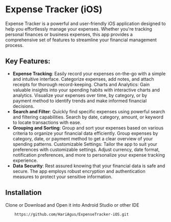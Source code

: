 # Expense Tracker (iOS)

Expense Tracker is a powerful and user-friendly iOS application designed to help you effortlessly manage your expenses. Whether you're tracking personal finances or business expenses, this app provides a comprehensive set of features to streamline your financial management process.

## Key Features:
- <b>Expense Tracking</b>: Easily record your expenses on-the-go with a simple and intuitive interface. Categorize expenses, add notes, and attach receipts for thorough record-keeping.
Charts and Analytics: Gain valuable insights into your spending habits with interactive charts and analytics. Visualize your expenses over time, by category, or by payment method to identify trends and make informed financial decisions.
- <b>Search and Filter</b>: Quickly find specific expenses using powerful search and filtering capabilities. Search by date, category, amount, or keyword to locate transactions with ease.
- <b>Grouping and Sorting</b>: Group and sort your expenses based on various criteria to organize your financial data efficiently. Group expenses by category, date, or payment method to get a clear overview of your spending patterns.
Customizable Settings: Tailor the app to suit your preferences with customizable settings. Adjust currency, date format, notification preferences, and more to personalize your expense tracking experience.
- <b>Data Security</b>: Rest assured knowing that your financial data is safe and secure. The app employs robust encryption and authentication measures to protect your sensitive information.


## Installation

Clone or Download and Open it into Android Studio or other IDE
```
    https://github.com/HariAgus/ExpenseTracker-iOS.git
```
